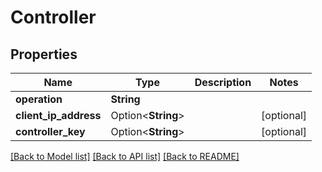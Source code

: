# Controller

## Properties

Name | Type | Description | Notes
------------ | ------------- | ------------- | -------------
**operation** | **String** |  | 
**client_ip_address** | Option<**String**> |  | [optional]
**controller_key** | Option<**String**> |  | [optional]

[[Back to Model list]](../README.md#documentation-for-models) [[Back to API list]](../README.md#documentation-for-api-endpoints) [[Back to README]](../README.md)


